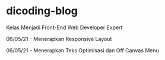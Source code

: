 # dicoding-blog
Kelas Menjadi Front-End Web Developer Expert


06/05/21 - Menerapkan Responsive Layout

06/05/21 - Menerapkan Teks Optimisasi dan Off Canvas Menu

